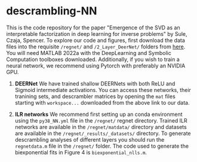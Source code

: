 # descrambling-NN

This is the code repository for the paper "Emergence of the SVD as an interpretable factorization in deep learning for inverse problems" by Sule, Czaja, Spencer. To explore our code and figures, first download the data files into the requisite `/regnet/` and `/2_Layer_DeerNet/` folders from [here](https://umd.box.com/s/zul3iaq9x6u332nydsc6lo19uvote8ry). You will need MATLAB 2022a with the DeepLearning and Symbolic Computation toolboxes downloaded. 
Additionally, if you wish to train a neural network, we recommend using Pytorch with preferably an NVIDIA GPU. 

1. **DEERNet** We have trained shallow DEERNets with both ReLU and Sigmoid intermediate activations. You can access these networks, their tranining sets, and descrambler matrices by opening the `mat` files starting with `workspace...` downloaded from the above link to our data. 

2. **ILR networks** We recommend first setting up an conda environment using the `py38_NN.yml` file in the `/regnet/` regnet directory. Trained ILR networks are available in the `/regnet/matdata/` directory and datasets are available in the `/regnet/_results/_datasets/` directory. To generate descrambling analyses of different layers you should run the `regnetdata.m` file in the `/regnet/` folder. The code used to generate the biexponential fits in Figure 4 is `biexponential_nlls.m`. 

